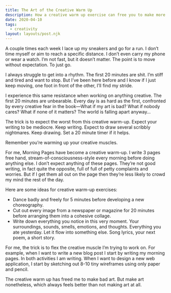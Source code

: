 ```yaml
---
title: The Art of the Creative Warm Up
description: How a creative warm up exercise can free you to make more art.
date: 2020-04-10
tags:
  - creativity
layout: layouts/post.njk
---
```


A couple times each week I lace up my sneakers and go for a run. I don’t time myself or aim to reach a specific distance. I don’t even carry my phone or wear a watch. I’m not fast, but it doesn’t matter. The point is to move without expectation. To just go.

I always struggle to get into a rhythm. The first 20 minutes are shit. I’m stiff and tired and want to stop. But I’ve been here before and I know if I just keep moving, one foot in front of the other, I’ll find my stride.

I experience this same resistance when working on anything creative. The first 20 minutes are unbearable. Every day is as hard as the first, confronted by every creative fear in the book—What if my art is bad? What if nobody cares? What if none of it matters? The world is falling apart anyway…

The trick is to expect the worst from this creative warm-up. Expect your writing to be mediocre. Keep writing. Expect to draw several scribbly nightmares. Keep drawing. Set a 20 minute timer if it helps.

Remember you’re warming up your creative muscles.

For me, Morning Pages have become a creative warm-up. I write 3 pages free hand, stream-of-consciousness-style every morning before doing anything else. I don’t expect anything of these pages. They’re not good writing, in fact quite the opposite, full of full of petty complaints and worries. But if I get them all out on the page then they’re less likely to crowd my mind the rest of the day.

Here are some ideas for creative warm-up exercises:

- Dance badly and freely for 5 minutes before developing a new choreography.
- Cut out every image from a newspaper or magazine for 20 minutes before arranging them into a cohesive collage.
- Write down everything you notice in this very moment. Your surroundings, sounds, smells, emotions, and thoughts. Everything you ate yesterday. Let it flow into something else. Song lyrics, your next poem, a short story.

For me, the trick is to flex the creative muscle I’m trying to work on. For example, when I want to write a new blog post I start by writing my morning pages. In both activities I am writing. When I want to design a new web application, I start by sketching out 8-10 tiny wireframes using only paper and pencil.

The creative warm up has freed me to make bad art. But make art nonetheless, which always feels better than not making art at all.
